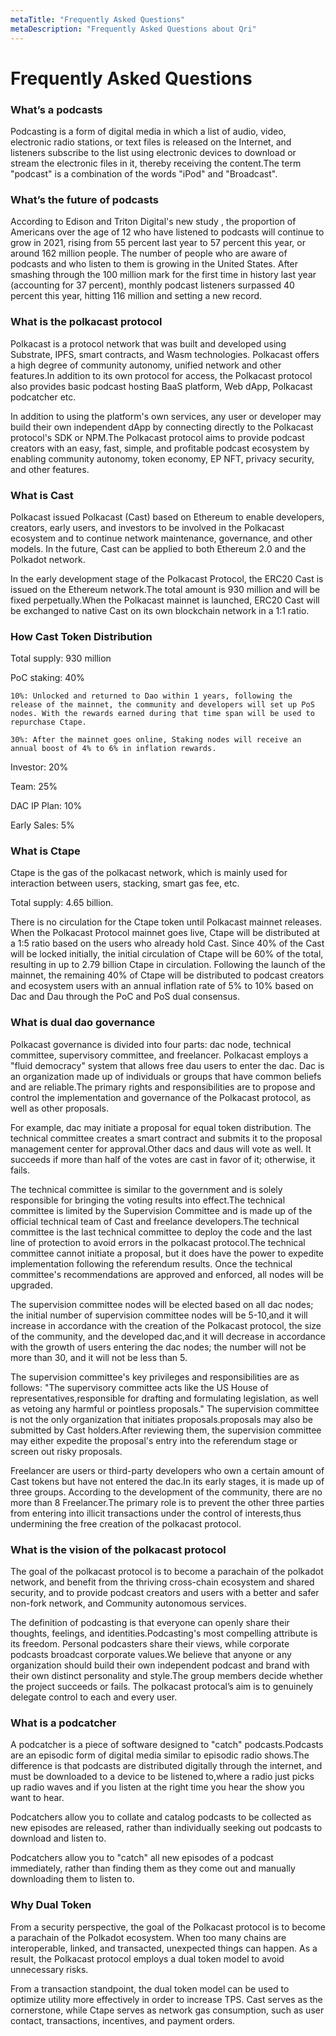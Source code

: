 ```yaml
---
metaTitle: "Frequently Asked Questions"
metaDescription: "Frequently Asked Questions about Qri"
---
```


# Frequently Asked Questions

### What’s a podcasts

Podcasting is a form of digital media in which a list of audio, video, electronic radio stations, or text files is released on the Internet, and listeners subscribe to the list using electronic devices to download or stream the electronic files in it, thereby receiving the content.The term "podcast" is a combination of the words "iPod" and "Broadcast".

### What’s the future of podcasts

According to Edison and Triton Digital's new study , the proportion of Americans over the age of 12 who have listened to podcasts will continue to grow in 2021, rising from 55 percent last year to 57 percent this year, or around 162 million people. The number of people who are aware of podcasts and who listen to them is growing in the United States. After smashing through the 100 million mark for the first time in history last year (accounting for 37 percent), monthly podcast listeners surpassed 40 percent this year, hitting 116 million and setting a new record.

### What is the  polkacast protocol

Polkacast is a protocol network that was built and developed using Substrate, IPFS, smart contracts, and Wasm technologies. Polkacast offers a high degree of community autonomy, unified network and other features.In addition to its own protocol for access, the Polkacast protocol also provides basic podcast hosting BaaS platform, Web dApp, Polkacast podcatcher etc.

In addition to using the platform's own services, any user or developer may build their own independent dApp by connecting directly to the Polkacast protocol's SDK or NPM.The Polkacast protocol aims to provide podcast creators with an easy, fast, simple, and profitable podcast ecosystem by enabling community autonomy, token economy, EP NFT, privacy security, and other features.

### What is Cast

Polkacast issued Polkacast (Cast) based on Ethereum to enable developers, creators, early users, and investors to be involved in the Polkacast ecosystem and to continue network maintenance, governance, and other models. In the future, Cast can be applied to both Ethereum 2.0 and the Polkadot network.

In the early development stage of the Polkacast Protocol, the ERC20 Cast is issued on the Ethereum network.The total amount is 930 million and will be fixed perpetually.When the Polkacast mainnet is launched, ERC20 Cast will be exchanged to native Cast on its own blockchain network in a 1:1 ratio.

### How Cast Token Distribution

Total supply: 930 million

PoC staking: 40%

`10%: Unlocked and returned to Dao within 1 years, following the release of the mainnet, the community and developers will set up PoS nodes. With the rewards earned during that time span will be used to repurchase Ctape.`

`30%: After the mainnet goes online, Staking nodes will receive an annual boost of 4% to 6% in inflation rewards.`

Investor: 20%

Team: 25%

DAC IP Plan: 10%

Early Sales: 5%

### What is Ctape

Ctape is the gas of the polkacast network, which is mainly used for interaction between users, stacking, smart gas fee, etc.

Total supply: 4.65 billion.

There is no circulation for the Ctape token until Polkacast mainnet releases. When the Polkacast Protocol mainnet goes live, Ctape will be distributed at a 1:5 ratio based on the users who already hold Cast. Since 40% of the Cast will be locked initially, the initial circulation of Ctape will be 60% of the total, resulting in up to 2.79 billion Ctape in circulation. Following the launch of the mainnet, the remaining 40% of Ctape will be distributed to podcast creators and ecosystem users with an annual inflation rate of 5% to 10% based on Dac and Dau through the PoC and PoS dual consensus.

### What is dual dao governance

Polkacast governance is divided into four parts:  dac node, technical committee, supervisory committee, and freelancer.
Polkacast employs a "fluid democracy" system that allows free dau users to enter the dac. Dac is an organization made up of individuals or groups that have common beliefs and are reliable.The primary rights and responsibilities are to propose and control the implementation and governance of the Polkacast protocol, as well as other proposals.

For example, dac may initiate a proposal for equal token distribution. The technical committee creates a smart contract and submits it to the proposal management center for approval.Other dacs and daus will vote as well. It succeeds if more than half of the votes are cast in favor of it; otherwise, it fails.

The technical committee is similar to the government and is solely responsible for bringing the voting results into effect.The technical committee is limited by the Supervision Committee and is made up of the official technical team of Cast and freelance developers.The technical committee is the last technical committee to deploy the code and the last line of protection to avoid errors in the polkacast protocol.The technical committee cannot initiate a proposal, but it does have the power to expedite implementation following the referendum results. Once the technical committee's recommendations are approved and enforced, all nodes will be upgraded.

The supervision committee nodes will be elected based on all dac nodes; the initial number of supervision committee nodes will be 5-10,and it will increase in accordance with the creation of the Polkacast protocol, the size of the community, and the developed dac,and it will decrease in accordance with the growth of users entering the dac nodes; the number will not be more than 30, and it will not be less than 5.

The supervision committee's key privileges and responsibilities are as follows: "The supervisory committee acts like the US House of representatives,responsible for drafting and formulating legislation, as well as vetoing any harmful or pointless proposals." The supervision committee is not the only organization that initiates proposals.proposals may also be submitted by Cast holders.After reviewing them, the supervision committee may either expedite the proposal's entry into the referendum stage or screen out risky proposals.

Freelancer are users or third-party developers who own a certain amount of Cast tokens but have not entered the dac.In its early stages, it is made up of three groups. According to the development of the community, there are no more than 8 Freelancer.The primary role is to prevent the other three parties from entering into illicit transactions under the control of interests,thus undermining the free creation of the polkacast protocol.

### What is the vision of the polkacast protocol
 
The goal of the polkacast protocol is to become a parachain of the polkadot network, and benefit from the thriving cross-chain ecosystem and shared security, and to provide podcast creators and users with a better and safer non-fork network, and Community autonomous services.

The definition of podcasting is that everyone can openly share their thoughts, feelings, and identities.Podcasting's most compelling attribute is its freedom. Personal podcasters share their views, while corporate podcasts broadcast corporate values.We believe that anyone or any organization should build their own independent podcast and brand with their own distinct personality and style.The group members decide whether the project succeeds or fails. The polkacast protocal’s aim is to genuinely delegate control to each and every user.

### What is a podcatcher

A podcatcher is a piece of software designed to "catch" podcasts.Podcasts are an episodic form of digital media similar to episodic radio shows.The difference is that podcasts are distributed digitally through the internet, and must be downloaded to a device to be listened to,where a radio just picks up radio waves and if you listen at the right time you hear the show you want to hear.

Podcatchers allow you to collate and catalog podcasts to be collected as new episodes are released, rather than individually seeking out podcasts to download and listen to.

Podcatchers allow you to "catch" all new episodes of a podcast immediately, rather than finding them as they come out and manually downloading them to listen to.

### Why Dual Token

From a security perspective, the goal of the Polkacast protocol is to become a parachain of the Polkadot ecosystem. When too many chains are interoperable, linked, and transacted, unexpected things can happen. As a result, the Polkacast protocol employs a dual token model to avoid unnecessary risks.

From a transaction standpoint, the dual token model can be used to optimize utility more effectively in order to increase TPS. Cast serves as the cornerstone, while Ctape serves as network gas consumption, such as user contact, transactions, incentives, and payment orders.
